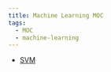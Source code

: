 ```yaml
---
title: Machine Learning MOC
tags:
  - MOC
  - machine-learning
---
```

* [SVM](computer_sci/Deep_Learning_And_Machine_Learning/machine_learning/SVM.md)